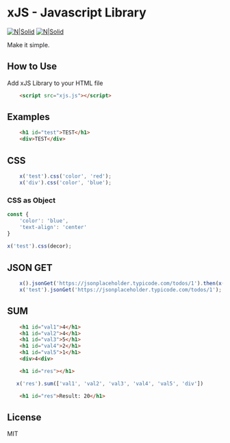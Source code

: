 # xJS - Javascript Library

[![N|Solid](https://github.com/x0uter/xJS/raw/master/assets/xjs.png)](https://github.com/x0uter/xJS)
[![N|Solid](https://github.com/x0uter/xJS/raw/master/assets/xjs.gif)](https://github.com/x0uter/xJS)

Make it simple.

## How to Use
Add xJS Library to your HTML file
```html
    <script src="xjs.js"></script>
```

## Examples

```html
    <h1 id="test">TEST</h1>
    <div>TEST</div>
```

## CSS
```js
    x('test').css('color', 'red');
    x('div').css('color', 'blue');
```

### CSS as Object
```js
const {
    'color': 'blue',
    'text-align': 'center'
}
					    
x('test').css(decor);
```

## JSON GET
```js
    x().jsonGet('https://jsonplaceholder.typicode.com/todos/1').then(x('test').add)
    x('test').jsonGet('https://jsonplaceholder.typicode.com/todos/1');
```

## SUM
```html
    <h1 id="val1">4</h1>
    <h1 id="val2">4</h1>
    <h1 id="val3">5</h1>
    <h1 id="val4">2</h1>
    <h1 id="val5">1</h1>
    <div>4<div>

    <h1 id="res"></h1>
```
```js
   x('res').sum(['val1', 'val2', 'val3', 'val4', 'val5', 'div'])
```

```html
    <h1 id="res">Result: 20</h1>
```

License
----

MIT